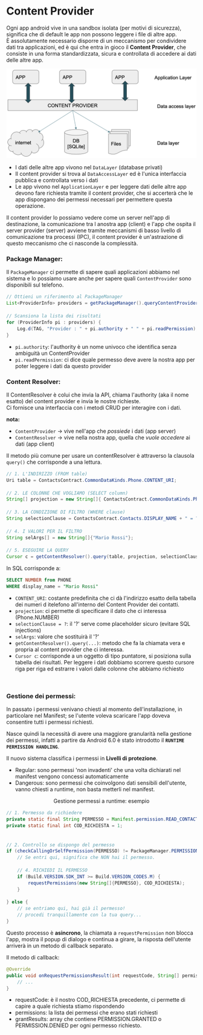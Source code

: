 # Content Provider

Ogni app android vive in una sandbox isolata (per motivi di sicurezza), significa che di default le app non possono leggere i file di altre app.  
È assolutamente necessario disporre di un meccanismo per condividere dati tra applicazioni, ed è qui che entra in gioco il **Content Provider**, che consiste in una forma standardizzata, sicura e controllata di accedere ai dati delle altre app.  



<center>

![architettura content provider](../../images/architettura_content_provider.png)

</center>


- I dati delle altre app vivono nel `DataLayer` (database privati)
- Il content provider si trova al `DataAccessLayer` ed è l'unica interfaccia pubblica e controllata verso i dati
- Le app vivono nel `ApplicationLayer` e per leggere dati delle altre app devono fare richiesta tramite il content provider, che si accerterà che le app dispongano dei permessi necessari per permettere questa operazione.  

Il content provider lo possiamo vedere come un server nell'app di destinazione, la comunicazione tra l anostra app (client) e l'app che ospita il server provider (server) avviene tramite meccanismi di basso livello di comunicazione tra processi (IPC), il content provider è un'astrazione di questo meccanismo che ci nasconde la complessità.  


### Package Manager:  

Il `PackageManager` ci permette di sapere quali applicazioni abbiamo nel sistema e lo possiamo usare anche per sapere quali `ContentProvider` sono disponibili sul telefono.  


```java
// Ottieni un riferimento al PackageManager
List<ProviderInfo> providers = getPackageManager().queryContentProviders(null, 0, 0);

// Scansiona la lista dei risultati
for (ProviderInfo pi : providers) {
    Log.d(TAG, "Provider : " + pi.authority + " " + pi.readPermission);
}
```

- `pi.authority`: l'authority è un nome univoco che identifica senza ambiguità un ContentProvider
- `pi.readPermission`: ci dice quale permesso deve avere la nostra app per poter leggere i dati da questo provider  


### Content Resolver:  

Il ContentResolver è colui che invia la API, chiama l'authority (aka il nome esatto) del content provider e invia le nostre richieste.   
Ci fornisce una interfaccia con i metodi CRUD per interagire con i dati.  

**nota:**  
- `ContentProvider` $\rightarrow$ vive nell'app che _possiede_ i dati (app server)
- `ContentResolver` $\rightarrow$ vive nella nostra app, quella che _vuole accedere_ ai dati (app client)  


Il metodo più comune per usare un contentResolver è attraverso la clausola `query()` che corrisponde a una lettura.  

```java
// 1. L'INDIRIZZO (FROM table)
Uri table = ContactsContract.CommonDataKinds.Phone.CONTENT_URI;

// 2. LE COLONNE CHE VOGLIAMO (SELECT column)
String[] projection = new String[]{ ContactsContract.CommonDataKinds.Phone.NUMBER };

// 3. LA CONDIZIONE DI FILTRO (WHERE clause)
String selectionClause = ContactsContract.Contacts.DISPLAY_NAME + " = ?";

// 4. I VALORI PER IL FILTRO
String selArgs[] = new String[]{"Mario Rossi"};

// 5. ESEGUIRE LA QUERY
Cursor c = getContentResolver().query(table, projection, selectionClause, selArgs, null);
```


In SQL corrisponde a:

```SQL
SELECT NUMBER from PHONE
WHERE display_name = "Mario Rossi"
```  

- `CONTENT_URI`: costante predefinita che ci dà l'indirizzo esatto della tabella dei numeri d itelefono all'interno del Content Provider dei contatti.  
- `projection`: ci permette di specificare il dato che ci interessa (Phone.NUMBER) 
- `selectionClause = ?`: il '?' serve come placeholder sicuro (evitare SQL injections)
- `selArgs`: valore che sostituirà il '?'
- `getContentResolver().query(...)`: metodo che fa la chiamata vera e propria al content provider che ci interessa.  
- `Cursor c`: corrisponde a un oggetto di tipo puntatore, si posiziona sulla tabella dei risultati. Per leggere i dati dobbiamo scorrere questo cursore riga per riga ed estrarre i valori dalle colonne che abbiamo richiesto  


<br>

### Gestione dei permessi: 

In passato i permessi venivano chiesti al momento dell'installazione, in particolare nel Manifest; se l'utente voleva scaricare l'app doveva consentire tutti i permessi richiesti.  


Nasce quindi la necessità di avere una maggiore granularità nella gestione dei permessi, infatti a partire da Android 6.0 è stato introdotto il **`RUNTIME PERMISSION HANDLING`**.   

Il nuovo sistema classifica i permessi in **Livelli di protezione**.  
- Regular: sono permessi 'non invadenti' che una volta dichiarati nel manifest vengono concessi automaticamente 
- Dangerous: sono permessi che coinvolgono dati sensibili dell'utente, vanno chiesti a runtime, non basta metterli nel manifest.  


<center>

Gestione permessi a runtime: esempio

</center>


```java
// 1. Permesso da richiedere
private static final String PERMESSO = Manifest.permission.READ_CONTACTS;
private static final int COD_RICHIESTA = 1;


// 2. Controllo se dispongo del permesso
if (checkCallingOrSelfPermission(PERMESSO) != PackageManager.PERMISSION_GRANTED) {
    // Se entri qui, significa che NON hai il permesso.

    // 4. RICHIEDI IL PERMESSO
    if (Build.VERSION.SDK_INT >= Build.VERSION_CODES.M) {
        requestPermissions(new String[]{PERMESSO}, COD_RICHIESTA);
    }

} else {
    // se entriamo qui, hai già il permesso!
    // procedi tranquillamente con la tua query...
}
```

Questo processo è **asincrono**, la chiamata a `requestPermission` non blocca l'app, mostra il popup di dialogo e continua a girare, la risposta dell'utente arriverà in un metodo di callback separato.  

Il metodo di callback:  

```java
@Override
public void onRequestPermissionsResult(int requestCode, String[] permissions, int[] grantResults) {
    // ...
}
```

- requestCode: è il nostro COD_RICHIESTA precedente, ci permette di capire a quale richiesta stiamo rispondendo 
- permissions: la lista dei permessi che erano stati richiesti
- grantResults: array che contiene PERMISSION.GRANTED o PERMISSION.DENIED per ogni permesso richiesto.  


